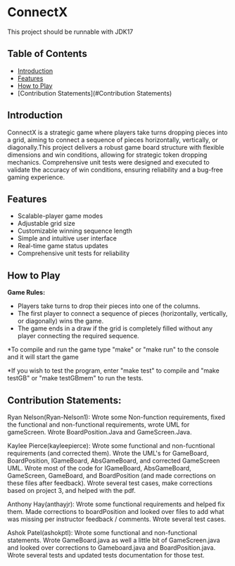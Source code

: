 # ConnectX
This project should be runnable with JDK17

## Table of Contents
- [Introduction](#introduction)
- [Features](#features)
- [How to Play](#how-to-play)
- [Contribution Statements](#Contribution Statements)

## Introduction
ConnectX is a strategic game where players take turns dropping pieces into a grid, aiming to connect a sequence of pieces horizontally, vertically, or diagonally.This project delivers a robust game board structure with flexible dimensions and win conditions, allowing for strategic token dropping mechanics. Comprehensive unit tests were designed and executed to validate the accuracy of win conditions, ensuring reliability and a bug-free gaming experience.

## Features
- Scalable-player game modes
- Adjustable grid size
- Customizable winning sequence length
- Simple and intuitive user interface
- Real-time game status updates
- Comprehensive unit tests for reliability

## How to Play
 **Game Rules:**
   - Players take turns to drop their pieces into one of the columns.
   - The first player to connect a sequence of pieces (horizontally, vertically, or diagonally) wins the game.
   - The game ends in a draw if the grid is completely filled without any player connecting the required sequence.

*To compile and run the game type "make" or  "make run" to the console and it will start the game

*If you wish to test the program, enter "make test" to compile and "make testGB" or "make testGBmem" to run the tests.

## Contribution Statements:
Ryan Nelson(Ryan-Nelson1): Wrote some Non-function requirements, fixed the functional and non-functional requirements, wrote UML for gameScreen. Wrote BoardPosition.Java and GameScreen.Java.

Kaylee Pierce(kayleepierce): Wrote some functional and non-fucntional requirements (and corrected them). Wrote the UML's for GameBoard, BoardPosition, IGameBoard, AbsGameBoard, and corrected GameScreen UML. Wrote most of the code for IGameBoard, AbsGameBoard, GameScreen, GameBoard, and BoardPosition (and made corrections on these files after feedback). Wrote several test cases, make corrections based on project 3, and helped with the pdf.

Anthony Hay(anthayjr): Wrote some functional requirements and helped fix them. Made corrections to boardPosition and looked over files to add what was missing per instructor feedback / comments. Wrote several test cases.

Ashok Patel(ashokptl): Wrote some functional and non-functional statements. Wrote GameBoard.java as well a little bit of GameScreen.java and looked over corrections to Gameboard.java and BoardPosition.java. Wrote several tests and updated tests documentation for those test.
